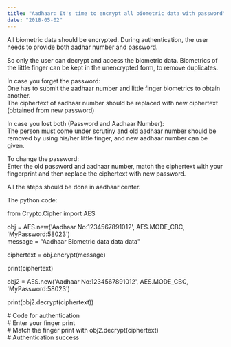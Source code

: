 ```yaml
---
title: "Aadhaar: It's time to encrypt all biometric data with password"
date: "2018-05-02"
---
```


All biometric data should be encrypted. During authentication, the user needs to provide both aadhar number and password.  
  
So only the user can decrypt and access the biometric data. Biometrics of the little finger can be kept in the unencrypted form, to remove duplicates.  
  
In case you forget the password:  
One has to submit the aadhaar number and little finger biometrics to obtain another.  
The ciphertext of aadhaar number should be replaced with new ciphertext (obtained from new password)  
  
In case you lost both (Password and Aadhaar Number):  
The person must come under scrutiny and old aadhaar number should be removed by using his/her little finger, and new aadhaar number can be given.  
  
To change the password:  
Enter the old password and aadhaar number, match the ciphertext with your fingerprint and then replace the ciphertext with new password.  
  
All the steps should be done in aadhaar center.  
  
The python code:  

  

from Crypto.Cipher import AES  
  
obj = AES.new('Aadhaar No:1234567891012', AES.MODE\_CBC, 'MyPassword:58023')  
message = "Aadhaar Biometric data data data"  
  
ciphertext = obj.encrypt(message)  
  
print(ciphertext)  
  
obj2 = AES.new('Aadhaar No:1234567891012', AES.MODE\_CBC, 'MyPassword:58023')  
  
print(obj2.decrypt(ciphertext))  
  
\# Code for authentication  
\# Enter your finger print  
\# Match the finger print with obj2.decrypt(ciphertext)  
\# Authentication success
